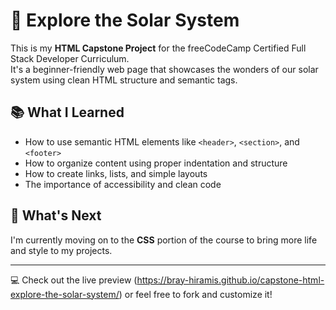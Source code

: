 # 🌌 Explore the Solar System

This is my **HTML Capstone Project** for the freeCodeCamp Certified Full Stack Developer Curriculum.  
It's a beginner-friendly web page that showcases the wonders of our solar system using clean HTML structure and semantic tags.

## 📚 What I Learned

- How to use semantic HTML elements like `<header>`, `<section>`, and `<footer>`
- How to organize content using proper indentation and structure
- How to create links, lists, and simple layouts
- The importance of accessibility and clean code

## 🚀 What's Next

I'm currently moving on to the **CSS** portion of the course to bring more life and style to my projects.

---

💻 Check out the live preview (https://bray-hiramis.github.io/capstone-html-explore-the-solar-system/) or feel free to fork and customize it!
